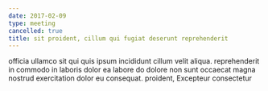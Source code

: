 ```yaml
---
date: 2017-02-09
type: meeting
cancelled: true
title: sit proident, cillum qui fugiat deserunt reprehenderit
---
```

officia ullamco sit qui quis ipsum incididunt cillum velit aliqua. reprehenderit in commodo in laboris dolor ea labore do dolore non sunt occaecat magna nostrud exercitation dolor eu consequat. proident, Excepteur consectetur